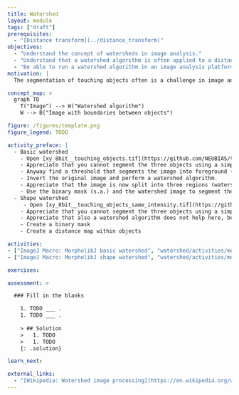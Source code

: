 ```yaml
---
title: Watershed 
layout: module
tags: ["draft"]
prerequisites:
  - "[Distance transform](../distance_transform)"
objectives:
  - "Understand the concept of watersheds in image analysis."
  - "Understand that a watershed algorithm is often applied to a distance map to split objects by their shape."
  - "Be able to run a watershed algorithm in an image analysis platform."
motivation: |
  The segmentation of touching objects often is a challenge in image analysis. The watershed algorithm is a very common operation to split touching objects and is available in most image analysis frameworks.

concept_map: >
  graph TD
    T("Image") --> W("Watershed algorithm")
    W --> B("Image with boundaries between objects")

figure: /figures/template.png
figure_legend: TODO

activity_preface: |
  - Basic watershed
    - Open [xy_8bit__touching_objects.tif](https://github.com/NEUBIAS/training-resources/raw/master/image_data/xy_8bit__touching_objects.tif).
    - Appreciate that you cannot segment the three objects using a simple threshold.
    - Anyway find a threshold that segments the image into foreground (objects) and background (keep this binary image).
    - Invert the original image and perform a watershed algorithm.
    - Appreciate that the image is now split into three regions (watershed image).
    - Use the binary mask (s.a.) and the watershed image to segment the three objects.
  - Shape watershed
     - Open [xy_8bit__touching_objects_same_intensity.tif](https://github.com/NEUBIAS/training-resources/raw/master/image_data/xy_8bit__touching_objects_same_intensity.tif).
    - Appreciate that you cannot segment the three objects using a simple threshold.
    - Appreciate that also a watershed algorithm does not help here, because there is no "intensity ridge" bewteen the two touching objects.
    - Create a binary mask
    - Create a distance map within objects

activities:
- ["ImageJ Macro: MorpholibJ basic watershed", "watershed/activities/morpholibj_basic_watershed.ijm", "java"]
- ["ImageJ Macro: MorpholibJ shape watershed", "watershed/activities/morpholibj_shape_watershed.ijm", "java"]

exercises:

assessment: >

  ### Fill in the blanks

    1. TODO ___ .
    1. TODO ___ .
    
    > ## Solution
    >   1. TODO
    >   1. TODO
    {: .solution}

learn_next:

external_links:
  - "[Wikipedia: Watershed image processing](https://en.wikipedia.org/wiki/Watershed_(image_processing))"
---
```


